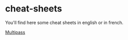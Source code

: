 # cheat-sheets

You'll find here some cheat sheets in english or in french.

[Multipass](https://brahimmachkouri.github.io/cheat-sheets/multipass.html)
